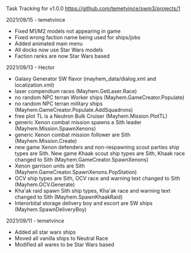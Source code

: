 Task Tracking for v1.0.0
https://github.com/temetvince/swm3/projects/1

2021/09/15 - temetvince
- Fixed M1/M2 models not appearing in game
- Fixed wrong faction name being used for ships/jobs
- Added animated main menu
- All docks now use Star Wars models
- Faction ranks are now Star Wars based

2021/09/13 - Hector
- Galaxy Generator SW flavor (mayhem_data/dialog.xml and localization.xml)
- laser compendium races (Mayhem.GetLaser.Race)
- no random NPC terran Worker ships (Mayhem.GameCreator.Populate)
- no random NPC terran military ships (Mayhem.GameCreator.Populate.AddSquadrons)
- free plot TL is a Neutron Bulk Cruiser (Mayhem.Mission.PlotTL)
- generic Xenon combat mission spawns a Sith leader (Mayhem.Mission.SpawnXenons)
- generic Xenon combat mission follower are Sith (Mayhem.Mission.Create)
- new game Xenon defenders and non-respawning scout parties ship types are Sith. New game Khaak scout ship types are Sith, Khaak race changed to Sith (Mayhem.GameCreator.SpawnXenons)
- Xenon garrison units are Sith (Mayhem.GameCreator.SpawnXenons.PopStation)
- OCV ship types are Sith, OCV race and warning text changed to Sith (Mayhem.OCV.Generate)
- Kha'ak raid spawn Sith ship types, Kha'ak race and warning text changed to Sith (Mayhem.SpawnKhaakRaid)
- Interorbital storage delivery boy and escort are SW ships (Mayhem.SpawnDeliveryBoy)

2021/09/11 - temetvince
- Added all star wars ships
- Moved all vanilla ships to Neutral Race
- Modified all wares to be Star Wars based